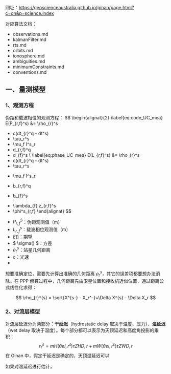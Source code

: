 网址：https://geoscienceaustralia.github.io/ginan/page.html?c=on&p=science.index

对应算法文档：

* observations.md
* kalmanFilter.md
* rts.md
* orbits.md
* ionosphere.md
* ambiguities.md
* minimumConstraints.md
* conventions.md

## 一、量测模型

### 1、观测方程

伪距和载波相位的观测方程：
$$
\begin{alignat}{2} 
\label{eq:code_UC_mea}
E(P_{r,f}^s) 
&= \rho_{r}^s 
+ c(dt_{r}^q - dt^s) 
+ \tau_r^s
+ \mu_f I^s_r 
+ d_{r,f}^q
+ d_{f}^s
\\
\label{eq:phase_UC_mea}
E(L_{r,f}^s) 
&= \rho_{r}^s 
+ c(dt_{r}^q - dt^s) 
+ \tau_r^s 
- \mu_f I^s_r
+ b_{r,f}^q 
- b_{f}^s
+ \lambda_{f} z_{r,f}^s  
+ \phi^s_{r,f}
\end{alignat}
$$

*  $P_{r,f}^S$：伪距观测值（m）
* $L_{r,f}^s$：载波相位观测值（m）
* $E()$：期望
* $ \sigma() $：方差
*  $\rho_r^s$：站星几何距离
*  $c$：光速
* 



想要准确定位，需要先计算出准确的几何距离 $\rho_r^s$，其它的误差项都要想办法消除。在 PPP 解算过程中，几何距离先由卫星位置和接收机近似位置，通过距离公式线性化求得：

$$
\rho_{r}^{s} = \sqrt{X^{s-} - X_r^-}+\Delta X^{s} - \Delta X_r
$$






### 2、对流层模型

对流层延迟分为两部分：**干延迟**（hydrostatic delay  取决于温度、压力）、**湿延迟**（wet delay  取决于湿度）。每个部分都可以表示为天顶延迟和高度角投影的乘积：
$$
\tau_r^s = m{H}(\theta{el,r}^s) \tau{ZHD,r} +  m{W}(\theta{el,r}^s) \tau{ZWD,r}
$$
在 Ginan 中，假定干延迟是确定的，天顶湿延迟可以

如果对湿延迟进行估计，





